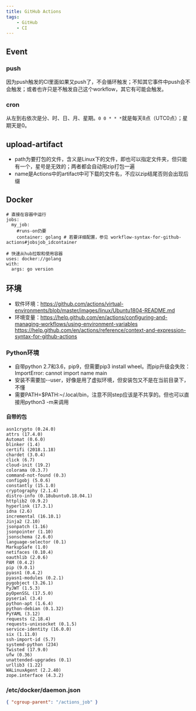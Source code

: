 ```yaml
---
title: GitHub Actions
tags:
    - GitHub
    - CI
---
```


## Event

### push

因为push触发的CI里面如果又push了，不会循环触发；不知其它事件中push会不会触发；或者也许只是不触发自己这个workflow，其它有可能会触发。

### cron

从左到右依次是分、时、日、月、星期。`0 0 * * *`就是每天8点（UTC0点）；星期天是0。

## upload-artifact

* path为要打包的文件，含义是Linux下的文件，即也可以指定文件夹，但只能有一个，星号是无效的；两者都会自动用zip打包一遍
* name是Actions中的artifact中可下载的文件名，不应以zip结尾否则会出现后缀

## Docker

```
# 直接在容器中运行
jobs:
  my_job:
    #runs-on仍要
    container: golang # 若要详细配置，参见 workflow-syntax-for-github-actions#jobsjob_idcontainer

# 快速从hub拉取和使用容器
uses: docker://golang
with:
  args: go version
```

## 环境

* 软件环境：https://github.com/actions/virtual-environments/blob/master/images/linux/Ubuntu1804-README.md
* 环境变量：https://help.github.com/en/actions/configuring-and-managing-workflows/using-environment-variables https://help.github.com/en/actions/reference/context-and-expression-syntax-for-github-actions


### Python环境

* 自带python 2.7和3.6，pip9，但需要pip3 install wheel。而pip升级会失败：ImportError: cannot import name main
* 安装不需要加--user，好像是用了虚拟环境，但安装包又不是在当前目录下，不懂
* 需要PATH=$PATH:~/.local/bin，注意不同step应该是不共享的。但也可以直接用python3 -m来调用

#### 自带的包

```
asn1crypto (0.24.0)
attrs (17.4.0)
Automat (0.6.0)
blinker (1.4)
certifi (2018.1.18)
chardet (3.0.4)
click (6.7)
cloud-init (19.2)
colorama (0.3.7)
command-not-found (0.3)
configobj (5.0.6)
constantly (15.1.0)
cryptography (2.1.4)
distro-info (0.18ubuntu0.18.04.1)
httplib2 (0.9.2)
hyperlink (17.3.1)
idna (2.6)
incremental (16.10.1)
Jinja2 (2.10)
jsonpatch (1.16)
jsonpointer (1.10)
jsonschema (2.6.0)
language-selector (0.1)
MarkupSafe (1.0)
netifaces (0.10.4)
oauthlib (2.0.6)
PAM (0.4.2)
pip (9.0.1)
pyasn1 (0.4.2)
pyasn1-modules (0.2.1)
pygobject (3.26.1)
PyJWT (1.5.3)
pyOpenSSL (17.5.0)
pyserial (3.4)
python-apt (1.6.4)
python-debian (0.1.32)
PyYAML (3.12)
requests (2.18.4)
requests-unixsocket (0.1.5)
service-identity (16.0.0)
six (1.11.0)
ssh-import-id (5.7)
systemd-python (234)
Twisted (17.9.0)
ufw (0.36)
unattended-upgrades (0.1)
urllib3 (1.22)
WALinuxAgent (2.2.40)
zope.interface (4.3.2)
```

### /etc/docker/daemon.json

```json
{ "cgroup-parent": "/actions_job" }
```
